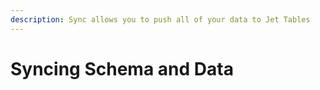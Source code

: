 ```yaml
---
description: Sync allows you to push all of your data to Jet Tables
---
```


# Syncing Schema and Data

